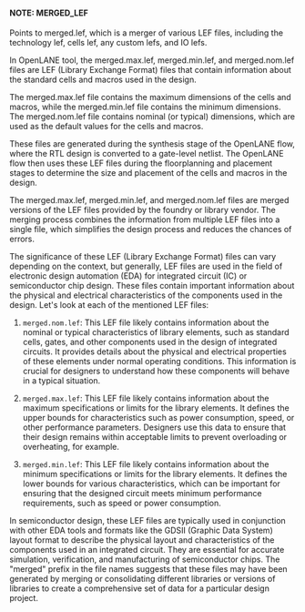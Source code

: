#### NOTE: MERGED_LEF
Points to merged.lef, which is a merger of various LEF files, including the technology lef, cells lef, any custom lefs, and IO lefs.

In OpenLANE tool, the merged.max.lef, merged.min.lef, and merged.nom.lef files are LEF (Library Exchange Format) files that contain information about the standard cells and macros used in the design.

The merged.max.lef file contains the maximum dimensions of the cells and macros, while the merged.min.lef file contains the minimum dimensions. The merged.nom.lef file contains nominal (or typical) dimensions, which are used as the default values for the cells and macros.

These files are generated during the synthesis stage of the OpenLANE flow, where the RTL design is converted to a gate-level netlist. The OpenLANE flow then uses these LEF files during the floorplanning and placement stages to determine the size and placement of the cells and macros in the design.

The merged.max.lef, merged.min.lef, and merged.nom.lef files are merged versions of the LEF files provided by the foundry or library vendor. The merging process combines the information from multiple LEF files into a single file, which simplifies the design process and reduces the chances of errors.


The significance of these LEF (Library Exchange Format) files can vary depending on the context, but generally, LEF files are used in the field of electronic design automation (EDA) for integrated circuit (IC) or semiconductor chip design. These files contain important information about the physical and electrical characteristics of the components used in the design. Let's look at each of the mentioned LEF files:

1. `merged.nom.lef`: This LEF file likely contains information about the nominal or typical characteristics of library elements, such as standard cells, gates, and other components used in the design of integrated circuits. It provides details about the physical and electrical properties of these elements under normal operating conditions. This information is crucial for designers to understand how these components will behave in a typical situation.

2. `merged.max.lef`: This LEF file likely contains information about the maximum specifications or limits for the library elements. It defines the upper bounds for characteristics such as power consumption, speed, or other performance parameters. Designers use this data to ensure that their design remains within acceptable limits to prevent overloading or overheating, for example.

3. `merged.min.lef`: This LEF file likely contains information about the minimum specifications or limits for the library elements. It defines the lower bounds for various characteristics, which can be important for ensuring that the designed circuit meets minimum performance requirements, such as speed or power consumption.

In semiconductor design, these LEF files are typically used in conjunction with other EDA tools and formats like the GDSII (Graphic Data System) layout format to describe the physical layout and characteristics of the components used in an integrated circuit. They are essential for accurate simulation, verification, and manufacturing of semiconductor chips. The "merged" prefix in the file names suggests that these files may have been generated by merging or consolidating different libraries or versions of libraries to create a comprehensive set of data for a particular design project.





